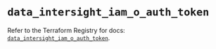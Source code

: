 # `data_intersight_iam_o_auth_token`

Refer to the Terraform Registry for docs: [`data_intersight_iam_o_auth_token`](https://registry.terraform.io/providers/ciscodevnet/intersight/1.0.71/docs/data-sources/iam_o_auth_token).
